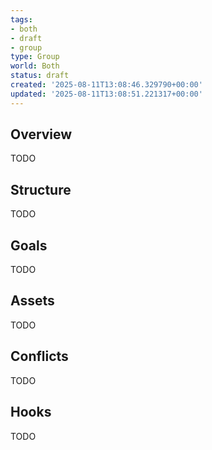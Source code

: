 ```yaml
---
tags:
- both
- draft
- group
type: Group
world: Both
status: draft
created: '2025-08-11T13:08:46.329790+00:00'
updated: '2025-08-11T13:08:51.221317+00:00'
---
```



## Overview

TODO
## Structure

TODO
## Goals

TODO
## Assets

TODO
## Conflicts

TODO
## Hooks

TODO
